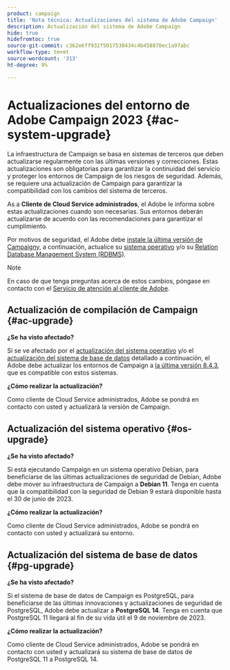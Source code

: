 ```yaml
---
product: campaign
title: 'Nota técnica: Actualizaciones del sistema de Adobe Campaign'
description: Actualización del sistema de Adobe Campaign
hide: true
hidefromtoc: true
source-git-commit: c362e6ff932f5017530434c4b458070ec1a97abc
workflow-type: tm+mt
source-wordcount: '313'
ht-degree: 9%

---
```


# Actualizaciones del entorno de Adobe Campaign 2023 {#ac-system-upgrade}

La infraestructura de Campaign se basa en sistemas de terceros que deben actualizarse regularmente con las últimas versiones y correcciones. Estas actualizaciones son obligatorias para garantizar la continuidad del servicio y proteger los entornos de Campaign de los riesgos de seguridad. Además, se requiere una actualización de Campaign para garantizar la compatibilidad con los cambios del sistema de terceros.

As a **Cliente de Cloud Service administrados**, el Adobe le informa sobre estas actualizaciones cuando son necesarias. Sus entornos deberán actualizarse de acuerdo con las recomendaciones para garantizar el cumplimiento.

Por motivos de seguridad, el Adobe debe [instale la última versión de Campaign](#ac-upgrade)y, a continuación, actualice su [sistema operativo](#os-upgrade) y/o su [Relation Database Management System (RDBMS)](#pg-upgrade).

>[!NOTE]
>
>En caso de que tenga preguntas acerca de estos cambios, póngase en contacto con el [Servicio de atención al cliente de Adobe](https://helpx.adobe.com/es/enterprise/admin-guide.html/enterprise/using/support-for-experience-cloud.ug.html).
>

## Actualización de compilación de Campaign {#ac-upgrade}

**¿Se ha visto afectado?**

Si se ve afectado por el [actualización del sistema operativo](#os-upgrade) y/o el [actualización del sistema de base de datos](#pg-upgrade) detallado a continuación, el Adobe debe actualizar los entornos de Campaign a [la última versión 8.4.3](../../v8/start/release-notes.md), que es compatible con estos sistemas.

**¿Cómo realizar la actualización?**

Como cliente de Cloud Service administrados, Adobe se pondrá en contacto con usted y actualizará la versión de Campaign.

## Actualización del sistema operativo {#os-upgrade}

**¿Se ha visto afectado?**

Si está ejecutando Campaign en un sistema operativo Debian, para beneficiarse de las últimas actualizaciones de seguridad de Debian, Adobe debe mover su infraestructura de Campaign a **Debian 11**. Tenga en cuenta que la compatibilidad con la seguridad de Debian 9 estará disponible hasta el 30 de junio de 2023.

**¿Cómo realizar la actualización?**

Como cliente de Cloud Service administrados, Adobe se pondrá en contacto con usted y actualizará su entorno.

## Actualización del sistema de base de datos {#pg-upgrade}

**¿Se ha visto afectado?**

Si el sistema de base de datos de Campaign es PostgreSQL, para beneficiarse de las últimas innovaciones y actualizaciones de seguridad de PostgreSQL, Adobe debe actualizar a **PostgreSQL 14**. Tenga en cuenta que PostgreSQL 11 llegará al fin de su vida útil el 9 de noviembre de 2023.

**¿Cómo realizar la actualización?**

Como cliente de Cloud Service administrados, Adobe se pondrá en contacto con usted y actualizará su sistema de base de datos de PostgreSQL 11 a PostgreSQL 14.
